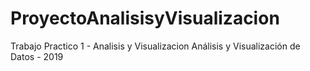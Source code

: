 # ProyectoAnalisisyVisualizacion
Trabajo Practico 1 - Analisis y Visualizacion 
Análisis y Visualización de Datos - 2019
